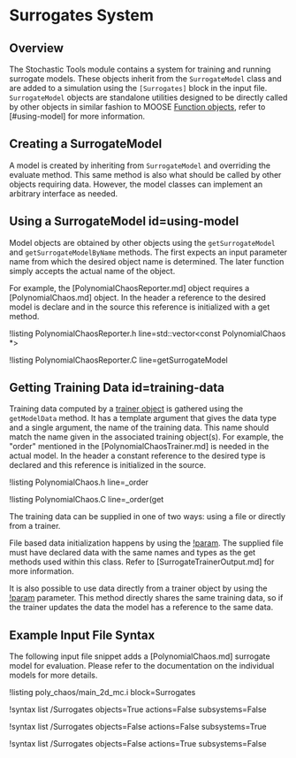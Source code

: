 # Surrogates System

## Overview

The Stochastic Tools module contains a system for training and running surrogate models. These
objects inherit from the `SurrogateModel` class and are added to a simulation using the
`[Surrogates]` block in the input file. `SurrogateModel` objects are standalone utilities designed to
be directly called by other objects in similar fashion to MOOSE
[Function objects](framework:Functions/index.md), refer to [#using-model] for more information.

## Creating a SurrogateModel

A model is created by inheriting from `SurrogateModel` and overriding the evaluate method. This
same method is also what should be called by other objects requiring data. However, the model
classes can implement an arbitrary interface as needed.

## Using a SurrogateModel id=using-model

Model objects are obtained by other objects using the `getSurrogateModel` and
`getSurrogateModelByName` methods. The first expects an input parameter name from which the
desired object name is determined. The later function simply accepts the actual name of the
object.

For example, the [PolynomialChaosReporter.md] object requires a [PolynomialChaos.md] object. In the
header a reference to the desired model is declare and in the source this reference is initialized
with a get method.

!listing PolynomialChaosReporter.h line=std::vector<const PolynomialChaos *>

!listing PolynomialChaosReporter.C line=getSurrogateModel

## Getting Training Data id=training-data

Training data computed by a [trainer object](Trainers/index.md) is gathered using the `getModelData`
method. It has a template argument that gives the data type and a single argument, the name of the
training data. This name should match the name given in the associated training object(s). For
example, the "order" mentioned in the [PolynomialChaosTrainer.md] is needed in the actual model.
In the header a constant reference to the desired type is declared and this reference is initialized
in the source.

!listing PolynomialChaos.h line=_order

!listing PolynomialChaos.C line=_order(get

The training data can be supplied in one of two ways: using a file or directly from a trainer.

File based data initialization happens by using the [!param](/Surrogates/PolynomialChaos/filename).
The supplied file must have declared data with the same names and types as the get methods used
within this class. Refer to [SurrogateTrainerOutput.md] for more information.

It is also possible to use data directly from a trainer object by using the
[!param](/Surrogates/PolynomialChaos/trainer) parameter. This method directly shares the same
training data, so if the trainer updates the data the model has a reference to the same data.

## Example Input File Syntax

The following input file snippet adds a
[PolynomialChaos.md] surrogate model for evaluation. Please refer to the documentation on the
individual models for more details.

!listing poly_chaos/main_2d_mc.i block=Surrogates

!syntax list /Surrogates objects=True actions=False subsystems=False

!syntax list /Surrogates objects=False actions=False subsystems=True

!syntax list /Surrogates objects=False actions=True subsystems=False
